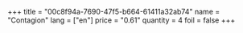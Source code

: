 +++
title = "00c8f94a-7690-47f5-b664-61411a32ab74"
name = "Contagion"
lang = ["en"]
price = "0.61"
quantity = 4
foil = false
+++
